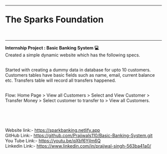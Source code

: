 
<h1><hr>The Sparks Foundation </h1><br>
<b><hr>Internship Project : Basic Banking System 💻<br></b>
Created a simple dynamic website which has the following specs.<br><br>

Started with creating a dummy data in database for upto 10 customers. Customers tables have basic fields such as name, email, current balance etc. Transfers table will record all transfers happened.<br><br>


Flow: Home Page > View all Customers > Select and View Customer > Transfer Money > Select customer to transfer to > View all Customers.<br><br>

<br><br>

Website link:- https://sparkbanking.netlify.app <br>
GitHub Link:- https://github.com/Prajjwals110/Basic-Banking-System.git <br>
You Tube Link:- https://youtu.be/qXbf6YjIm6Q <br>
Linkedin Link:- https://www.linkedin.com/in/prajjwal-singh-563ba41a0/ <br>
